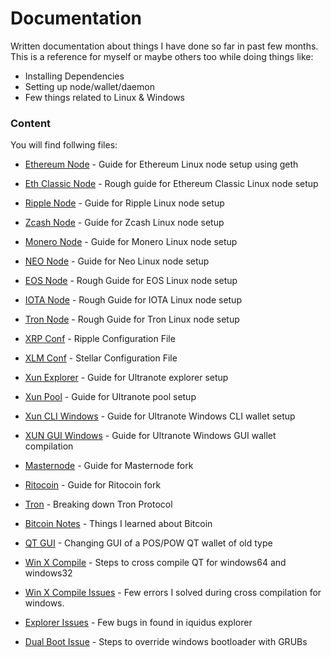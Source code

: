 # Documentation

Written documentation about things I have done so far in past few months. This is a reference for myself or maybe others too while doing things like:

  - Installing Dependencies
  - Setting up node/wallet/daemon
  - Few things related to Linux & Windows

### Content

You will find follwing files:

* [Ethereum Node](https://github.com/rishabhworking/documentation/blob/master/gethEthereumNode.txt) - Guide for Ethereum Linux node setup using geth
* [Eth Classic Node](https://github.com/rishabhworking/documentation/blob/master/gethETCDocumentation.txt) - Rough guide for Ethereum Classic Linux node setup
* [Ripple Node](https://github.com/rishabhworking/documentation/blob/master/rippleNodeSetup.txt) - Guide for Ripple Linux node setup
* [Zcash Node](https://github.com/rishabhworking/documentation/blob/master/zCashNodeSetup.txt) - Guide for Zcash Linux node setup
* [Monero Node](https://github.com/rishabhworking/documentation/blob/master/moneroNodeSetup.txt) - Guide for Monero	 Linux node setup
* [NEO Node](https://github.com/rishabhworking/documentation/blob/master/neoNodeSetup.txt) - Guide for Neo Linux node setup
* [EOS Node](https://github.com/rishabhworking/documentation/blob/master/eosNodeSetup.txt) - Rough Guide for EOS Linux node setup
* [IOTA Node](https://github.com/rishabhworking/documentation/blob/master/iotaNodeSetup.txt) - Rough Guide for IOTA Linux node setup
* [Tron Node](https://github.com/rishabhworking/documentation/blob/master/tronNodeSetup.txt) - Rough Guide for Tron Linux node setup

* [XRP Conf](https://github.com/rishabhworking/documentation/blob/master/rippledCorrectConf.cfg) - Ripple Configuration File
* [XLM Conf](https://github.com/rishabhworking/documentation/blob/master/stellar.cfg) - Stellar Configuration File

* [Xun Explorer](https://github.com/rishabhworking/documentation/blob/master/ultranoteExplorer.txt) - Guide for Ultranote explorer setup
* [Xun Pool](https://github.com/rishabhworking/documentation/blob/master/ultranotePool.txt) - Guide for Ultranote pool setup
* [Xun CLI Windows](https://github.com/rishabhworking/documentation/blob/master/UltranoteCliWindowsSetup.txt) - Guide for Ultranote Windows CLI wallet setup
* [XUN GUI Windows](https://github.com/rishabhworking/documentation/blob/master/Dcm_Cryptonote_WinWlt.txt) - Guide for Ultranote Windows GUI wallet compilation


* [Masternode](https://github.com/rishabhworking/documentation/blob/master/forkingMasternode.txt) - Guide for Masternode fork
* [Ritocoin](https://github.com/rishabhworking/documentation/blob/master/forkingRito.txt) - Guide for Ritocoin fork
* [Tron](https://github.com/rishabhworking/documentation/blob/master/tronTechDoc.txt) - Breaking down Tron Protocol 

* [Bitcoin Notes](https://github.com/rishabhworking/documentation/blob/master/bitcoinNotes.txt) - Things I learned about Bitcoin
* [QT GUI](https://github.com/rishabhworking/documentation/blob/master/changesQTUI.txt) - Changing GUI of a POS/POW QT wallet of old type
* [Win X Compile](https://github.com/rishabhworking/documentation/blob/master/winXcompilation.txt) - Steps to cross compile QT for windows64 and windows32
* [Win X Compile Issues](https://github.com/rishabhworking/documentation/blob/master/Xcompilatione_errors.txt) - Few errors I solved during cross compilation for windows.
* [Explorer Issues](https://github.com/rishabhworking/documentation/blob/master/Err_Dcm_Blk_Exp.txt) - Few bugs in found in iquidus explorer
* [Dual Boot Issue](https://github.com/rishabhworking/documentation/blob/master/dualBootIssue.txt) - Steps to override windows bootloader with GRUBs

